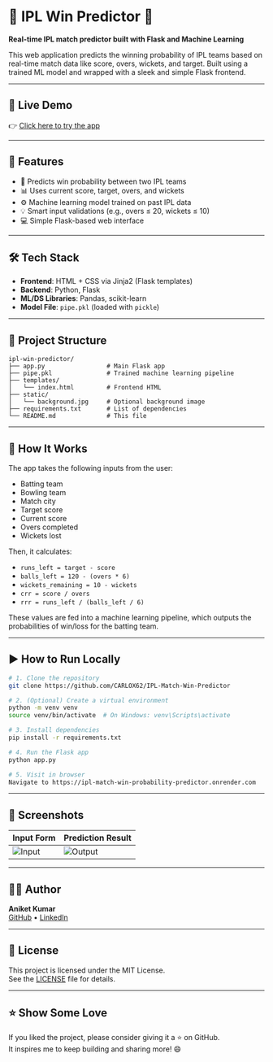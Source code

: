 # 🏏 IPL Win Predictor 🔮

**Real-time IPL match predictor built with Flask and Machine Learning**

This web application predicts the winning probability of IPL teams based on real-time match data like score, overs, wickets, and target. Built using a trained ML model and wrapped with a sleek and simple Flask frontend.

---

## 🔗 Live Demo

👉 [Click here to try the app](https://ipl-match-win-probability-predictor.onrender.com)  

---

## 🚀 Features

- 🧠 Predicts win probability between two IPL teams
- 📊 Uses current score, target, overs, and wickets
- ⚙️ Machine learning model trained on past IPL data
- 💡 Smart input validations (e.g., overs ≤ 20, wickets ≤ 10)
- 💻 Simple Flask-based web interface

---

## 🛠 Tech Stack

- **Frontend**: HTML + CSS via Jinja2 (Flask templates)
- **Backend**: Python, Flask
- **ML/DS Libraries**: Pandas, scikit-learn
- **Model File**: `pipe.pkl` (loaded with `pickle`)

---

## 📁 Project Structure

```
ipl-win-predictor/
├── app.py                 # Main Flask app
├── pipe.pkl               # Trained machine learning pipeline
├── templates/
│   └── index.html         # Frontend HTML
├── static/
│   └── background.jpg     # Optional background image
├── requirements.txt       # List of dependencies
└── README.md              # This file
```

---

## 🧠 How It Works

The app takes the following inputs from the user:

- Batting team
- Bowling team
- Match city
- Target score
- Current score
- Overs completed
- Wickets lost

Then, it calculates:

- `runs_left = target - score`
- `balls_left = 120 - (overs * 6)`
- `wickets_remaining = 10 - wickets`
- `crr = score / overs`
- `rrr = runs_left / (balls_left / 6)`

These values are fed into a machine learning pipeline, which outputs the probabilities of win/loss for the batting team.

---

## ▶️ How to Run Locally

```bash
# 1. Clone the repository
git clone https://github.com/CARLOX62/IPL-Match-Win-Predictor

# 2. (Optional) Create a virtual environment
python -m venv venv
source venv/bin/activate  # On Windows: venv\Scripts\activate

# 3. Install dependencies
pip install -r requirements.txt

# 4. Run the Flask app
python app.py

# 5. Visit in browser
Navigate to https://ipl-match-win-probability-predictor.onrender.com
```

---

## 📸 Screenshots

| Input Form | Prediction Result |
|------------|-------------------|
| ![Input](./static/input.png) | ![Output](./static/output.png) |


---

## 🙋‍♂️ Author

**Aniket Kumar**  
[GitHub](https://github.com/CARLOX62) • [LinkedIn](https://www.linkedin.com/in/aniket-kumar-86b2221ba/)

---

## 📜 License

This project is licensed under the MIT License.  
See the [LICENSE](./LICENSE) file for details.

---

## ⭐ Show Some Love

If you liked the project, please consider giving it a ⭐ on GitHub.  
It inspires me to keep building and sharing more! 😄
